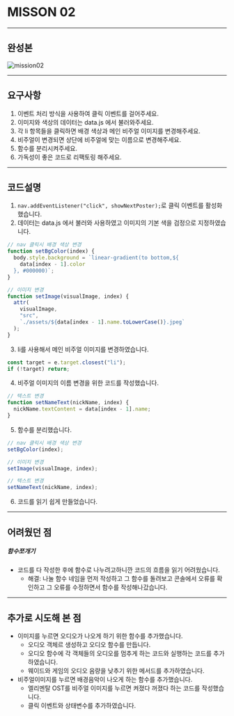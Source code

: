 # MISSON 02

---

## 완성본

![mission02](https://github.com/jjang-aaa/js-homework/assets/131199065/715db76f-2855-4b1f-88b9-f79615eec12a)

---

## 요구사항

1. 이벤트 처리 방식을 사용하여 클릭 이벤트를 걸어주세요.
2. 이미지와 색상의 데이터는 data.js 에서 불러와주세요.
3. 각 li 항목들을 클릭하면 배경 색상과 메인 비주얼 이미지를 변경해주세요.
4. 비주얼이 변경되면 상단에 비주얼에 맞는 이름으로 변경해주세요.
5. 함수를 분리시켜주세요.
6. 가독성이 좋은 코드로 리팩토링 해주세요.

---

## 코드설명

1. `nav.addEventListener("click", showNextPoster);`로 클릭 이벤트를 활성화 했습니다.
2. 데이터는 data.js 에서 불러와 사용하였고 이미지의 기본 색을 검정으로 지정하였습니다.

```js
// nav 클릭시 배경 색상 변경
function setBgColor(index) {
  body.style.background = `linear-gradient(to bottom,${
    data[index - 1].color
  }, #000000)`;
}

// 이미지 변경
function setImage(visualImage, index) {
  attr(
    visualImage,
    "src",
    `./assets/${data[index - 1].name.toLowerCase()}.jpeg`
  );
}
```

3. li를 사용해서 메인 비주얼 이미지를 변경하였습니다.

```js
const target = e.target.closest("li");
if (!target) return;
```

4. 비주얼 이미지의 이름 변경을 위한 코드를 작성했습니다.

```js
// 텍스트 변경
function setNameText(nickName, index) {
  nickName.textContent = data[index - 1].name;
}
```

5. 함수를 분리했습니다.

```js
// nav 클릭시 배경 색상 변경
setBgColor(index);

// 이미지 변경
setImage(visualImage, index);

// 텍스트 변경
setNameText(nickName, index);
```

6. 코드를 읽기 쉽게 만들었습니다.

---

## 어려웠던 점

##### 함수쪼개기

- 코드를 다 작성한 후에 함수로 나누려고하니깐 코드의 흐름을 읽기 어려웠습니다.
  - 해결: 나눌 함수 네임을 먼저 작성하고 그 함수를 돌려보고 콘솔에서 오류를 확인하고 그 오류를 수정하면서 함수를 작성해나갔습니다.

---

## 추가로 시도해 본 점

- 이미지를 누르면 오디오가 나오게 하기 위한 함수를 추가했습니다.
  - 오디오 객체르 생성하고 오디오 함수를 만듭니다.
  - 오디오 함수에 각 객체들의 오디오를 멈추게 하는 코드와 실행하는 코드를 추가하였습니다.
  - 웨이드와 게임의 오디오 음량을 낮추기 위한 메서드를 추가하였습니다.
- 비주얼이미지를 누르면 배경음악이 나오게 하는 함수를 추가했습니다.
  - 엘리멘탈 OST를 비주얼 이미지를 누르면 켜졌다 꺼졌다 하는 코드를 작성했습니다.
  - 클릭 이벤트와 상태변수를 추가하였습니다.
